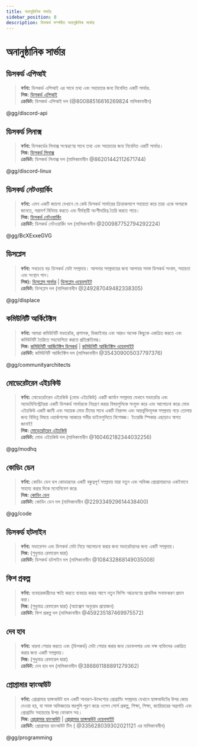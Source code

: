```yaml
---
title: অনানুষ্ঠানিক সার্ভার
sidebar_position: 8
description: ডিসকর্ড সম্পর্কিত অনানুষ্ঠানিক সার্ভার
---
```


# অনানুষ্ঠানিক সার্ভার

## ডিসকর্ড এপিআই

> **বর্ণনা:** ডিসকর্ড এপিআই এর সাথে তথ্য এবং সহায়তার জন্য নিবেদিত একটি সার্ভার.   <br/>
**লিঙ্ক:** [ডিসকর্ড এপিআই](https://discord.gg/discord-api)   <br/>
**ক্রেডিট:** ডিসকর্ড এপিআই দল (@80088516616269824 মালিকানাধীন)

@gg/discord-api

## ডিসকর্ড লিনাক্স

> **বর্ণনা:** ডিসকর্ডের লিনাক্স সংস্করণের সাথে তথ্য এবং সহায়তার জন্য নিবেদিত একটি সার্ভার।   <br/>
**লিঙ্ক:** [ডিসকর্ড লিনাক্স](https://discord.gg/discord-linux)   <br/>
**ক্রেডিট:** ডিসকর্ড লিনাক্স দল (মালিকানাধীন @86201442112671744)

@gg/discord-linux


## ডিসকর্ড নেটওয়ার্কিং

> **বর্ণনা:** এমন একটি জায়গা যেখানে যে কেউ ডিসকর্ড সার্ভারের ক্রিয়াকলাপে সহায়তা করে তারা একে অপরকে জানতে, পরামর্শ বিনিময় করতে এবং দীর্ঘস্থায়ী অংশীদারিত্ব তৈরি করতে পারে।   <br/>
**লিঙ্ক:** [ডিসকর্ড নেটওয়ার্কিং](https://discord.gg/BcXExxeGVG)   <br/>
**ক্রেডিট:** ডিসকর্ড নেটওয়ার্কিং দল (মালিকানাধীন @200987752794292224)

@gg/BcXExxeGVG

## ডিসপ্লেস

> **বর্ণনা:** সবচেয়ে বড় ডিসকর্ড মেটা সম্প্রদায়। আপনার সম্প্রদায়ের জন্য আপনার সমস্ত ডিসকর্ড সংবাদ, সহায়তা এবং সংস্থান পান।   <br/>
**লিঙ্ক):** [ডিসপ্লেস সার্ভার](https://discord.gg/displace) | [ডিসপ্লেস ওয়েবসাইট](https://dat.place/)   <br/>
**ক্রেডিট:** ডিসপ্লেস দল (মালিকানাধীন @249287049482338305)

@gg/displace

## কমিউনিটি আর্কিটেক্টস

> **বর্ণনা:** আমরা কমিউনিটি মডারেটর, প্রশাসক, ডিজাইনার এবং আরও অনেক কিছুকে একত্রিত করতে এবং কমিউনিটি তৈরিতে সহযোগিতা করতে প্রতিশ্রুতিবদ্ধ।   <br/>
**লিঙ্ক:** [কমিউনিটি আর্কিটেক্টস ডিসকর্ড](https://discord.gg/communityarchitects) | [কমিউনিটি আর্কিটেক্টস ওয়েবসাইট](https://communityarchitects.net)   <br/>
**ক্রেডিট:** কমিউনিটি আর্কিটেক্টস দল (মালিকানাধীন @354309005037797376)

@gg/communityarchitects

## মোডেরেটরেন এইচকিউ 
> **বর্ণনা:** মোডেরেটরেন এইচকিউ  (মোড এইচকিউ) একটি জার্মান সম্প্রদায় যেখানে মডারেটর এবং অ্যাডমিনিস্ট্রেটররা একটি ডিসকর্ড সার্ভারকে নিয়ন্ত্রণ করার বিষয়গুলিকে সংযুক্ত করে এবং আলোচনা করে৷ মোড এইচকিউ একটি জ্ঞানী এবং সহায়ক মোড টিমের সাথে একটি নিরাপদ এবং অন্তর্ভুক্তিমূলক সম্প্রদায় গড়ে তোলার জন্য বিভিন্ন বিষয়ে ওয়ার্কশপের আকারে গভীর ডাইভগুলিতে বিশেষজ্ঞ। ইংরেজি স্পিকার এছাড়াও স্বাগত জানাই!  <br/>
**লিঙ্ক:** [মোডেরেটরেন এইচকিউ](https://discord.gg/modhq)  <br/>
**ক্রেডিট:** মোড এইচকিউ দল (মালিকানাধীন @160462182344032256)

@gg/modhq

## কোডিং ডেন

> **বর্ণনা:** কোডিং ডেন হল কোডারদের একটি বন্ধুত্বপূর্ণ সম্প্রদায় যারা নতুন এবং অভিজ্ঞ প্রোগ্রামারদের একইভাবে সাহায্য করার দিকে মনোনিবেশ করে৷   <br/>
**লিঙ্ক:** [কোডিং ডেন](https://discord.gg/code)   <br/>
**ক্রেডিট:** কোডিং ডেন দল (মালিকানাধীন @229334929614438400)

@gg/code

## ডিসকর্ড হটলাইন

> **বর্ণনা:** মডারেশন এবং ডিসকর্ড মেটা নিয়ে আলোচনা করার জন্য মডারেটরদের জন্য একটি সম্প্রদায়।   <br/>
**লিঙ্ক:** (শুধুমাত্র রেফারেল দ্বারা)   <br/>
**ক্রেডিট:** ডিসকর্ড হটলাইন দল (মালিকানাধীন @108432868149035008)

## ফিশ প্রকল্প

> **বর্ণনা:** ব্যবহারকারীদের ক্ষতি করতে ব্যবহার করার আগে নতুন ফিশিং আক্রমণের প্রাথমিক সনাক্তকরণ প্রদান করা।   <br/>
**লিঙ্ক:** (শুধুমাত্র রেফারেল দ্বারা) (অ্যাক্সেস অনুরোধ প্রয়োজন)   <br/>
**ক্রেডিট:** ফিশ প্রকল্প দল (মালিকানাধীন @459235187469975572)

## দেব হাব

> **বর্ণনা:** ধারনা শেয়ার করতে এবং (ডিসকর্ড) মেটা শেয়ার করার জন্য ডেভেলপার এবং দক্ষ ব্যক্তিদের একত্রিত করার জন্য একটি সম্প্রদায়।   <br/>
**লিঙ্ক:** (শুধুমাত্র রেফারেল দ্বারা)   <br/>
**ক্রেডিট:** দেব হাব দল (মালিকানাধীন @386861188891279362)

## প্রোগ্রামার হ্যাংআউট

> **বর্ণনা:** প্রোগ্রামার হ্যাঙ্গআউট হল একটি সাধারণ-উদ্দেশ্যের প্রোগ্রামিং সম্প্রদায় যেখানে হ্যাঙ্গআউটের উপর জোর দেওয়া হয়, যা সমস্ত অভিজ্ঞতার স্তরগুলি পূরণ করে৷ ওপেন সোর্স প্রকল্প, শিক্ষা, শিক্ষা, ক্যারিয়ারের অগ্রগতি এবং প্রোগ্রামিং সহায়তার উপর ফোকাস সহ।  <br/>
**লিঙ্ক:** [প্রোগ্রামার হ্যাংআউট](https://discord.gg/programming) | [প্রোগ্রামার হ্যাঙ্গআউট ওয়েবসাইট](https://theprogrammershangout.com/)   <br/>
**ক্রেডিট:** প্রোগ্রামার হ্যাংআউট টিম ( @335628039302021121 এর মালিকানাধীন)

@gg/programming
